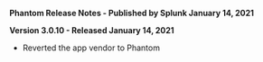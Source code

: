 **Phantom Release Notes - Published by Splunk January 14, 2021**


**Version 3.0.10 - Released January 14, 2021**

* Reverted the app vendor to Phantom
